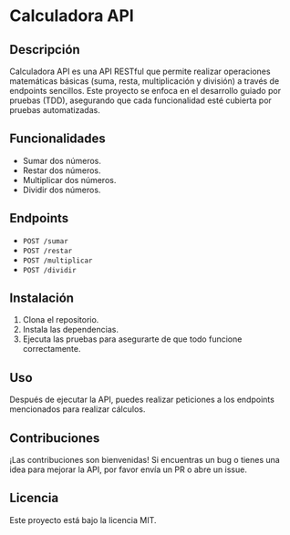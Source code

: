 # Calculadora API

## Descripción
Calculadora API es una API RESTful que permite realizar operaciones matemáticas básicas (suma, resta, multiplicación y división) a través de endpoints sencillos. Este proyecto se enfoca en el desarrollo guiado por pruebas (TDD), asegurando que cada funcionalidad esté cubierta por pruebas automatizadas.

## Funcionalidades
- Sumar dos números.
- Restar dos números.
- Multiplicar dos números.
- Dividir dos números.

## Endpoints
- `POST /sumar`
- `POST /restar`
- `POST /multiplicar`
- `POST /dividir`

## Instalación
1. Clona el repositorio.
2. Instala las dependencias.
3. Ejecuta las pruebas para asegurarte de que todo funcione correctamente.

## Uso
Después de ejecutar la API, puedes realizar peticiones a los endpoints mencionados para realizar cálculos.

## Contribuciones
¡Las contribuciones son bienvenidas! Si encuentras un bug o tienes una idea para mejorar la API, por favor envía un PR o abre un issue.

## Licencia
Este proyecto está bajo la licencia MIT.
